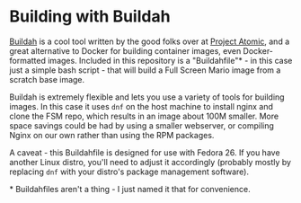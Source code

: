Building with Buildah
=====================

[Buildah](https://github.com/projectatomic/buildah) is a cool tool written by the good folks over at [Project Atomic](https://www.projectatomic.io/), and a great alternative to Docker for building container images, even Docker-formatted images.  Included in this repository is a "Buildahfile"* - in this case just a simple bash script - that will build a Full Screen Mario image from a scratch base image.

Buildah is extremely flexible and lets you use a variety of tools for building images.  In this case it uses `dnf` on the host machine to install nginx and clone the FSM repo, which results in an image about 100M smaller.  More space savings could be had by using a smaller webserver, or compiling Nginx on our own rather than using the RPM packages.

A caveat - this Buildahfile is designed for use with Fedora 26.  If you have another Linux distro, you'll need to adjust it accordingly (probably mostly by replacing `dnf` with your distro's package management software).

\* Buildahfiles aren't a thing - I just named it that for convenience.
